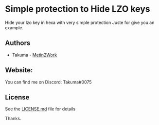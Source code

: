 # Simple protection to Hide LZO keys
 Hide your lzo key in hexa with very simple protection
 Juste for give you an example.
## Authors

* Takuma - [Metin2Work](https://github.com/devTakuma)

## Website:
You can find me on Discord: Takuma#0075

## License

See the [LICENSE.md](LICENSE.md) file for details

Thanks.
